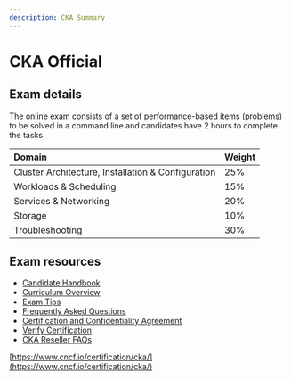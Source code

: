 ```yaml
---
description: CKA Summary
---
```


# CKA Official

## Exam details

The online exam consists of a set of performance-based items \(problems\) to be solved in a command line and candidates have 2 hours to complete the tasks.

| Domain | Weight |
| :--- | :--- |
| Cluster Architecture, Installation & Configuration | 25% |
| Workloads & Scheduling | 15% |
| Services & Networking | 20% |
| Storage | 10% |
| Troubleshooting | 30% |

## Exam resources

* [Candidate Handbook](https://training.linuxfoundation.org/go/cka-ckad-candidate-handbook)
* [Curriculum Overview](https://github.com/cncf/curriculum)
* [Exam Tips](http://training.linuxfoundation.org/go//Important-Tips-CKA-CKAD)
* [Frequently Asked Questions](http://training.linuxfoundation.org/go/cka-ckad-faq)
* [Certification and Confidentiality Agreement](http://training.linuxfoundation.org/go/CNCF-certification-and-confidentiality-agreement)
* [Verify Certification](https://training.linuxfoundation.org/certification/verify-certifications)
* [CKA Reseller FAQs](https://www.cncf.io/certification/expert/cka/reseller-faqs/)

[https://www.cncf.io/certification/cka/](https://www.cncf.io/certification/cka/)

